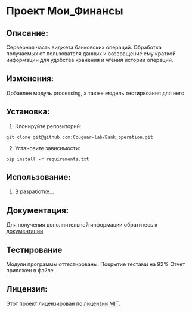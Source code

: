 # Проект Мои_Финансы

## Описание:

Серверная часть виджета банковских операций. Обработка получаемых от пользователя данных и возвращение ему краткой информации для удобства хранения и чтения истории операций.

## Изменения:

Добавлен модуль processing, а также модель тестирвоания для него.

## Установка:

1. Клонируйте репозиторий:
```
git clone git@github.com:Couguar-lab/Bank_operation.git
```
2. Установите зависимости:
```
pip install -r requirements.txt
```
## Использование:

1. В разработке...

## Документация:

Для получения дополнительной информации обратитесь к [документации](docs/README.md).

## Тестирование
Модули программы  оттестированы. Покрытие тестами на 92%
Отчет приложен в файле 

## Лицензия:

Этот проект лицензирован по [лицензии MIT](LICENSE).
